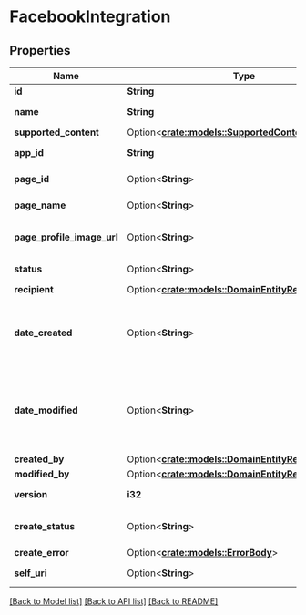# FacebookIntegration

## Properties

Name | Type | Description | Notes
------------ | ------------- | ------------- | -------------
**id** | **String** | A unique Integration Id. | [readonly]
**name** | **String** | The name of the Facebook Integration | 
**supported_content** | Option<[**crate::models::SupportedContentReference**](SupportedContentReference.md)> |  | [optional]
**app_id** | **String** | The App Id from Facebook messenger | 
**page_id** | Option<**String**> | The Page Id from Facebook messenger | [optional]
**page_name** | Option<**String**> | The name of the Facebook page | [optional][readonly]
**page_profile_image_url** | Option<**String**> | The url of the profile image of the Facebook page | [optional][readonly]
**status** | Option<**String**> | The status of the Facebook Integration | [optional]
**recipient** | Option<[**crate::models::DomainEntityRef**](DomainEntityRef.md)> |  | [optional]
**date_created** | Option<**String**> | Date this Integration was created. Date time is represented as an ISO-8601 string. For example: yyyy-MM-ddTHH:mm:ss[.mmm]Z | [optional]
**date_modified** | Option<**String**> | Date this Integration was modified. Date time is represented as an ISO-8601 string. For example: yyyy-MM-ddTHH:mm:ss[.mmm]Z | [optional]
**created_by** | Option<[**crate::models::DomainEntityRef**](DomainEntityRef.md)> |  | [optional]
**modified_by** | Option<[**crate::models::DomainEntityRef**](DomainEntityRef.md)> |  | [optional]
**version** | **i32** | Version number required for updates. | 
**create_status** | Option<**String**> | Status of asynchronous create operation | [optional][readonly]
**create_error** | Option<[**crate::models::ErrorBody**](ErrorBody.md)> |  | [optional]
**self_uri** | Option<**String**> | The URI for this object | [optional][readonly]

[[Back to Model list]](../README.md#documentation-for-models) [[Back to API list]](../README.md#documentation-for-api-endpoints) [[Back to README]](../README.md)



